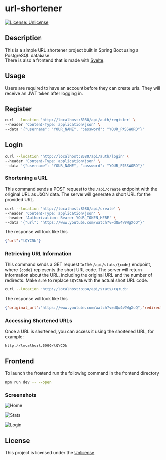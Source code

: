 # url-shortener
[![License: Unlicense](https://img.shields.io/badge/license-Unlicense-blue.svg)](http://unlicense.org/)

## Description

This is a simple URL shortener project built in Spring Boot using a PostgreSQL database.<br>
There is also a frontend that is made with [Svelte](https://github.com/sveltejs/svelte).

## Usage

Users are required to have an account before they can create urls. They will receive an JWT token after logging in.

## Register
```bash
curl --location 'http://localhost:8080/api/auth/register' \
--header 'Content-Type: application/json' \
--data '{"username": "YOUR_NAME", "password": "YOUR_PASSWORD"}'
```

## Login
```bash
curl --location 'http://localhost:8080/api/auth/login' \
--header 'Content-Type: application/json' \
--data '{"username": "YOUR_NAME", "password": "YOUR_PASSWORD"}'
```

### Shortening a URL

This command sends a POST request to the `/api/create` endpoint with the original URL as JSON data. The server will generate a short URL for the provided URL.

```bash
curl --location 'http://localhost:8080/api/create' \
--header 'Content-Type: application/json' \
--header 'Authorization: Bearer YOUR_TOKEN_HERE' \
--data '{"url": "https://www.youtube.com/watch?v=dQw4w9WgXcQ"}'
```

The response will look like this
```json
{"url":"tQYC5b"}
```

### Retrieving URL Information

This command sends a GET request to the `/api/stats/{code}` endpoint, where `{code}` represents the short URL code. The server will return information about the URL, including the original URL and the number of redirects.
Make sure to replace `tQYC5b` with the actual short URL code.
```bash
curl --location 'http://localhost:8080/api/stats/tQYC5b'
```

The response will look like this
```json
{"original_url":"https://www.youtube.com/watch?v=dQw4w9WgXcQ","redirects":0,"shortened_url":"tQYC5b"}
```

### Accessing Shortened URLs

Once a URL is shortened, you can access it using the shortened URL, for example:

```bash
http://localhost:8080/tQYC5b
```

## Frontend

To launch the frontend run the following command in the frontend directory
```bash
npm run dev -- --open
```

### Screenshots

![Home](https://github.com/janbnz/url-shortener/assets/23404813/7f7cccb7-6c3c-42b8-b34b-425fd7c3c3e1)

![Stats](https://github.com/janbnz/url-shortener/assets/23404813/027a5cef-9faa-400d-be12-d8cadbf150c4)

![Login](https://github.com/janbnz/url-shortener/assets/23404813/f0207b99-c65f-4b20-b6d1-695ea90f42cd)

## License

This project is licensed under the [Unlicense](http://unlicense.org/)
